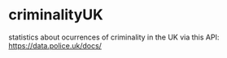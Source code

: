 # criminalityUK
statistics about ocurrences of criminality in the UK via this API: https://data.police.uk/docs/ 
